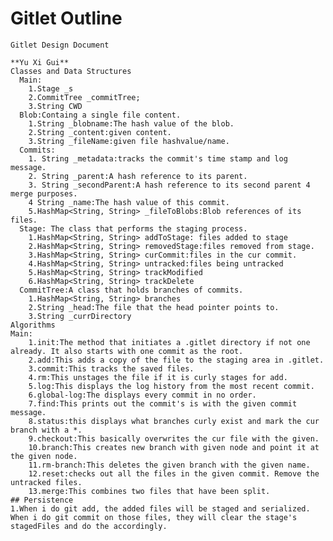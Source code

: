 # Gitlet Outline

    Gitlet Design Document
    
    **Yu Xi Gui**
    Classes and Data Structures
      Main:
        1.Stage _s
        2.CommitTree _commitTree;
        3.String CWD
      Blob:Containg a single file content.
        1.String _blobname:The hash value of the blob.
        2.String _content:given content.
        3.String _fileName:given file hashvalue/name.
      Commits:
        1. String _metadata:tracks the commit's time stamp and log message.
        2. String _parent:A hash reference to its parent.
        3. String _secondParent:A hash reference to its second parent 4 merge purposes.
        4 String _name:The hash value of this commit.
        5.HashMap<String, String> _fileToBlobs:Blob references of its files.
      Stage: The class that performs the staging process.
        1.HashMap<String, String> addToStage: files added to stage
        2.HashMap<String, String> removedStage:files removed from stage.
        3.HashMap<String, String> curCommit:files in the cur commit.
        4.HashMap<String, String> untracked:files being untracked
        5.HashMap<String, String> trackModified
        6.HashMap<String, String> trackDelete
      CommitTree:A class that holds branches of commits.
        1.HashMap<String, String> branches
        2.String _head:The file that the head pointer points to.
        3.String _currDirectory
    Algorithms
    Main:
        1.init:The method that initiates a .gitlet directory if not one already. It also starts with one commit as the root.
        2.add:This adds a copy of the file to the staging area in .gitlet.
        3.commit:This tracks the saved files.
        4.rm:This unstages the file if it is curly stages for add.
        5.log:This displays the log history from the most recent commit.
        6.global-log:The displays every commit in no order.
        7.find:This prints out the commit's is with the given commit message.
        8.status:this displays what branches curly exist and mark the cur branch with a *.
        9.checkout:This basically overwrites the cur file with the given.
        10.branch:This creates new branch with given node and point it at the given node.
        11.rm-branch:This deletes the given branch with the given name.
        12.reset:checks out all the files in the given commit. Remove the untracked files.
        13.merge:This combines two files that have been split.
    ## Persistence
    1.When i do git add, the added files will be staged and serialized. When i do git commit on those files, they will clear the stage's stagedFiles and do the accordingly.
    
    

